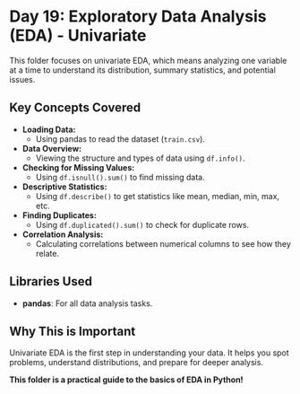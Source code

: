 # Day 19: Exploratory Data Analysis (EDA) - Univariate

This folder focuses on univariate EDA, which means analyzing one variable at a time to understand its distribution, summary statistics, and potential issues.

## Key Concepts Covered
- **Loading Data:**
  - Using pandas to read the dataset (`train.csv`).
- **Data Overview:**
  - Viewing the structure and types of data using `df.info()`.
- **Checking for Missing Values:**
  - Using `df.isnull().sum()` to find missing data.
- **Descriptive Statistics:**
  - Using `df.describe()` to get statistics like mean, median, min, max, etc.
- **Finding Duplicates:**
  - Using `df.duplicated().sum()` to check for duplicate rows.
- **Correlation Analysis:**
  - Calculating correlations between numerical columns to see how they relate.

## Libraries Used
- **pandas**: For all data analysis tasks.

## Why This is Important
Univariate EDA is the first step in understanding your data. It helps you spot problems, understand distributions, and prepare for deeper analysis.

**This folder is a practical guide to the basics of EDA in Python!** 